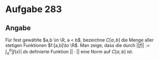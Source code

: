 # Aufgabe 283
## Angabe

Für fest gewählte $a,b \in \R, a < b$, bezeichne $C[a,b]$ die Menge aller stetigen Funktionen $f:[a,b]\to \R$. Man zeige, dass die durch $||f||:=\int_a^b|f(x)|\;dx$ definierte Funktion $|| \cdot ||$ eine Norm auf $C[a,b]$ ist. 